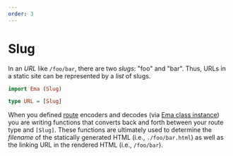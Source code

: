 ```yaml
---
order: 3
---
```

# Slug

In an _URL_ like `/foo/bar`, there are two _slugs_: "foo" and "bar". Thus, URLs in a static site can be represented by a _list_ of slugs. 

```haskell
import Ema (Slug)

type URL = [Slug]
```

When you defined [route](guide/routes.md) encoders and decodes (via [Ema class instance](guide/class.md)) you are writing functions that converts back and forth between your route type and `[Slug]`. These functions are ultimately used to determine the *filename* of the statically generated HTML (i.e., `./foo/bar.html`) as well as the linking URL in the rendered HTML (i.e., `/foo/bar`).